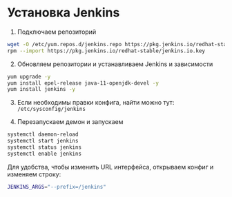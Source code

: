 # Установка Jenkins

1. Подключаем репозиторий
``` bash
wget -O /etc/yum.repos.d/jenkins.repo https://pkg.jenkins.io/redhat-stable/jenkins.repo
rpm --import https://pkg.jenkins.io/redhat-stable/jenkins.io.key
```

2. Обновляем репозитории и устанавливаем Jenkins и зависимости
``` bash
yum upgrade -y
yum install epel-release java-11-openjdk-devel -y
yum install jenkins -y
```

3. Если необходимы правки конфига, найти можно тут:
`/etc/sysconfig/jenkins`

4. Перезапускаем демон и запускаем
``` bash
systemctl daemon-reload
systemctl start jenkins
systemctl status jenkins
systemctl enable jenkins
```

Для удобства, чтобы изменить URL интерфейса, открываем конфиг и изменяем строку:

``` bash title="/etc/sysconfig/jenkins"
JENKINS_ARGS="--prefix=/jenkins"
```